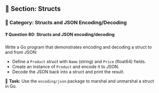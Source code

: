 ## 📘 Section: Structs  
### 🔹 Category: Structs and JSON Encoding/Decoding  
#### ❓ Question 80: Structs and JSON encoding/decoding

Write a Go program that demonstrates encoding and decoding a struct to and from JSON:

- Define a `Product` struct with `Name` (string) and `Price` (float64) fields.
- Create an instance of `Product` and encode it to JSON.
- Decode the JSON back into a struct and print the result.

🔧 **Task:** Use the `encoding/json` package to marshal and unmarshal a struct in Go.
